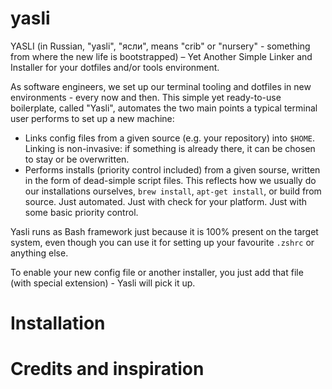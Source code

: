 # yasli
YASLI (in Russian, "yasli", "ясли", means "crib" or "nursery" - something from where the new life is bootstrapped) – Yet Another Simple Linker and Installer for your dotfiles and/or tools environment.

As software engineers, we set up our terminal tooling and dotfiles in new environments - every now and then. This simple yet ready-to-use boilerplate, called "Yasli", automates the two main points a typical terminal user performs to set up a new machine:
- Links config files from a given source (e.g. your repository) into `$HOME`. Linking is non-invasive: if something is already there, it can be chosen to stay or be overwritten.
- Performs installs (priority control included) from a given sourse, written in the form of dead-simple script files. This reflects how we usually do our installations ourselves, `brew install`, `apt-get install`, or build from source. Just automated. Just with check for your platform. Just with some basic priority control.

Yasli runs as Bash framework just because it is 100% present on the target system, even though you can use it for setting up your favourite `.zshrc` or anything else.

To enable your new config file or another installer, you just add that file (with special extension) - Yasli will pick it up. 

# Installation

# Credits and inspiration
